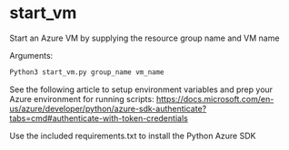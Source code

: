 # start_vm
Start an Azure VM by supplying the resource group name and VM name

Arguments:
```Python
Python3 start_vm.py group_name vm_name
```

See the following article to setup environment variables and prep your Azure environment for running scripts:
https://docs.microsoft.com/en-us/azure/developer/python/azure-sdk-authenticate?tabs=cmd#authenticate-with-token-credentials

Use the included requirements.txt to install the Python Azure SDK
